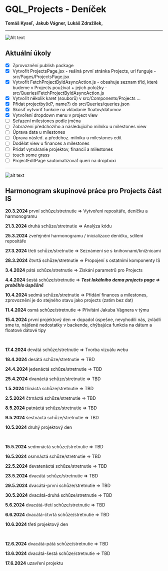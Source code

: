 # GQL_Projects - Deníček

__Tomáš Kyseľ,__ 
__Jakub Vágner,__ 
__Lukáš Zdražílek,__ 
________________________________________________________________________

![Alt text](https://external-content.duckduckgo.com/iu/?u=http%3A%2F%2Fi.qkme.me%2FDT1.jpg&f=1&nofb=1&ipt=29524da4934a16ecce3113def5671ffa17ed0ca2f03b1ec6272343a198b6d0cb&ipo=images)

## Aktuální úkoly

- [x] Zprovoznění publish package
- [x] Vytvořit ProjectsPage.jsx - reálná první stránka Projects, url funguje - src/Pages/ProjectsPage.jsx
- [x] Vytvořit FetchProjectByIdAsyncAction.js - obsahuje seznam tříd, které budeme v Projects používat + jejich položky - src/Queries/FetchProjectByIdAsyncAction.js
- [x] Vytvořit několik karet (souborů) v src/Components/Projects ...
- [x] Přidat projectby(id?, name?) do src/Queries/queries.json
- [x] Skúsiť vytvoriť funkcie na vkladanie floatov/dátumov
- [x] Vytvoření dropdown menu v project view
- [ ] Seřazení milestones podle jména
- [ ] Zobrazení předchozího a následujícího milníku u milestones view
- [ ] Úprava data u milestones
- [ ] Úprava násled. a předchoz. milníku u milestones edit
- [ ] Dodělat view u finances a milestones
- [ ] Pridať vytváranie projektov, financií a milestones
- [ ] touch some grass
- [ ] ProjectEditPage sautomatizovať queri na dropboxi

________________________________________________________________________

![alt text](https://external-content.duckduckgo.com/iu/?u=https%3A%2F%2Fpbs.twimg.com%2Fmedia%2FDcXYPtOVAAAoOKa.jpg&f=1&nofb=1&ipt=0fc47f721244bc99d0a6437e702c8b96f4e700beec4126987c92975e234f23e9&ipo=images)

## Harmonogram skupinové práce pro Projects část IS


__20.3.2024__ první schůze/stretnutie => Vytvoření repositáře, deníčku a harmonogramu

__21.3.2024__ druhá schůze/stretnutie => Analýza kódu

__25.3.2024__ zveřejnění harmonogramu / inicializace deníčku, sdílení repositáře

__27.3.2024__ třetí schůze/stretnutie => Seznámení se s knihovnami/knižnicami

__28.3.2024__ čtvrtá schůze/stretnutie => Propojení s ostatními komponenty IS

__3.4.2024__ pátá schůze/stretnutie => Získání parametrů pro Projects

__4.4.2024__ šestá schůze/stretnutie => ***Test lokálního dema projects page => proběhlo úspěšně***

__10.4.2024__ sedmá schůze/stretnutie => Přidání finances a milestones, zprovoznění je do stejného stavu jako projects (zatím bez dat)

__11.4.2024__ osmá schůze/stretnutie => Přivítání Jakuba Vágnera v týmu

__15.4.2024__ první projektový den => dopadol úspešne, nevyhodili nás, zvládli sme to, nájdené nedostatky v backende, chýbajúca funkcia na dátum a floatové dátové tipy

<br />

__17.4.2024__ devátá schůze/stretnutie => Tvorba vizuálu webu

__18.4.2024__ desátá schůze/stretnutie => TBD

__24.4.2024__ jedenáctá schůze/stretnutie => TBD

__25.4.2024__ dvanáctá schůze/stretnutie => TBD

__1.5.2024__ třináctá schůze/stretnutie => TBD

__2.5.2024__ čtrnáctá schůze/stretnutie => TBD

__8.5.2024__ patnáctá schůze/stretnutie => TBD

__9.5.2024__ šestnáctá schůze/stretnutie => TBD

__10.5.2024__ druhý projektový den

<br />

__15.5.2024__ sedmnáctá schůze/stretnutie => TBD

__16.5.2024__ osmnáctá schůze/stretnutie => TBD

__22.5.2024__ devatenáctá schůze/stretnutie => TBD

__23.5.2024__ dvacátá schůze/stretnutie => TBD

__29.5.2024__ dvacátá-první schůze/stretnutie => TBD

__30.5.2024__ dvacátá-druhá schůze/stretnutie => TBD

__5.6.2024__ dvacátá-třetí schůze/stretnutie => TBD

__6.6.2024__ dvacátá-čtvrtá schůze/stretnutie => TBD

__10.6.2024__ třetí projektový den

<br />

__12.6.2024__ dvacátá-pátá schůze/stretnutie => TBD

__13.6.2024__ dvacátá-šestá schůze/stretnutie => TBD

__17.6.2024__ uzavření projektu

